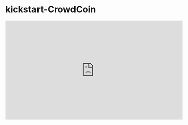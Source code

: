 # kickstart-CrowdCoin
<iframe width="560" height="315" src="https://www.youtube.com/embed/Z5ERmuP_R7E" title="YouTube video player" frameborder="0" allow="accelerometer; autoplay; clipboard-write; encrypted-media; gyroscope; picture-in-picture" allowfullscreen></iframe>
